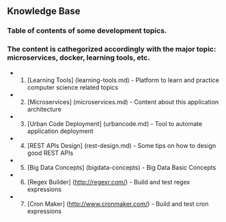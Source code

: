 ## Knowledge Base

### Table of contents of some development topics. 

### The content is cathegorized accordingly with the major topic: microservices, docker, learning tools, etc. 

* 1) [Learning Tools] (learning-tools.md) - Platform to learn and practice computer science related topics
* 2) [Microservices] (microservices.md) - Content about this application architecture
* 3) [Urban Code Deployment] (urbancode.md) - Tool to automate application deployment
* 4) [REST APIs Design] (rest-design.md) - Some tips on how to design good REST APIs
* 5) [Big Data Concepts] (bigdata-concepts) - Big Data Basic Concepts
* 6) [Regex Builder] (http://regexr.com/) - Build and test regex expressions
* 7) [Cron Maker] (http://www.cronmaker.com/) - Build and test cron expressions

